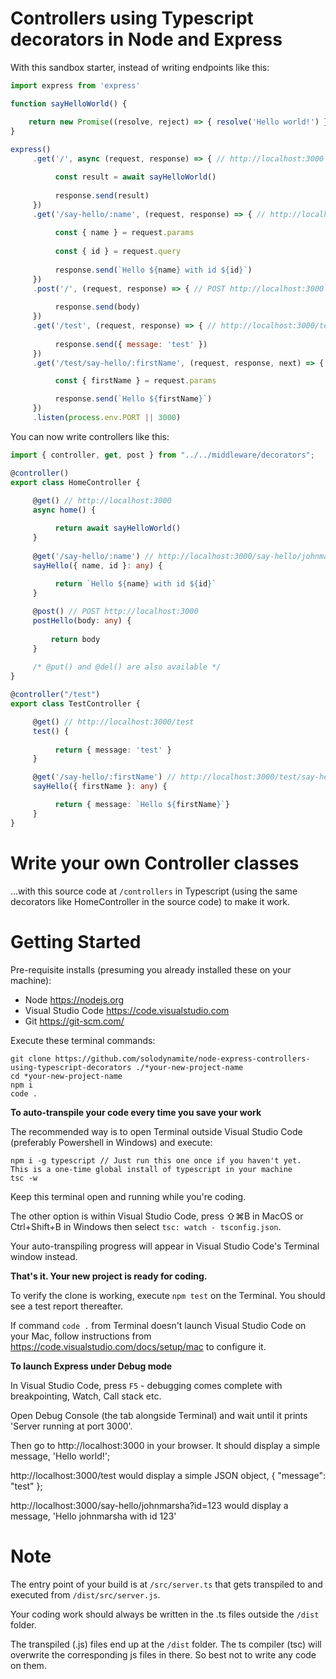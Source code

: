 # Controllers using Typescript decorators in Node and Express

With this sandbox starter, instead of writing endpoints like this:

```javascript
import express from 'express'

function sayHelloWorld() {

    return new Promise((resolve, reject) => { resolve('Hello world!') })
}
	
express()
     .get('/', async (request, response) => { // http://localhost:3000

          const result = await sayHelloWorld()
     
          response.send(result)
     })
     .get('/say-hello/:name', (request, response) => { // http://localhost:3000/say-hello/johnmarsha/id=123
     
          const { name } = request.params
     
          const { id } = request.query
	
          response.send(`Hello ${name} with id ${id}`)
     })
     .post('/', (request, response) => { // POST http://localhost:3000
     
          response.send(body)
     })
     .get('/test', (request, response) => { // http://localhost:3000/test
     
          response.send({ message: 'test' })
     })
     .get('/test/say-hello/:firstName', (request, response, next) => {

          const { firstName } = request.params

          response.send(`Hello ${firstName}`)
     })
     .listen(process.env.PORT || 3000)
```

You can now write controllers like this:

```ts
import { controller, get, post } from "../../middleware/decorators";

@controller()
export class HomeController {
     
     @get() // http://localhost:3000
     async home() { 

          return await sayHelloWorld()
     }
     
     @get('/say-hello/:name') // http://localhost:3000/say-hello/johnmarsha?id=123
     sayHello({ name, id }: any) {
     
          return `Hello ${name} with id ${id}`
     }

     @post() // POST http://localhost:3000
     postHello(body: any) {
     
         return body
     }
     
     /* @put() and @del() are also available */
}

@controller("/test")
export class TestController {

     @get() // http://localhost:3000/test
     test() {
     
          return { message: 'test' }
     }

     @get('/say-hello/:firstName') // http://localhost:3000/test/say-hello/martha
     sayHello({ firstName }: any) {

          return { message: `Hello ${firstName}`}
     }
}
```

# Write your own Controller classes

...with this source code at `/controllers` in Typescript (using the same decorators like HomeController in the source code) to make it work.


# Getting Started

Pre-requisite installs (presuming you already installed these on your machine):

* Node https://nodejs.org
* Visual Studio Code https://code.visualstudio.com
* Git https://git-scm.com/

Execute these terminal commands:

```
git clone https://github.com/solodynamite/node-express-controllers-using-typescript-decorators ./*your-new-project-name
cd *your-new-project-name
npm i
code .
```

**To auto-transpile your code every time you save your work**

The recommended way is to open Terminal outside Visual Studio Code (preferably Powershell in Windows) and execute:

```
npm i -g typescript // Just run this one once if you haven't yet.  This is a one-time global install of typescript in your machine
tsc -w
```

Keep this terminal open and running while you're coding.

The other option is within Visual Studio Code, press ⇧⌘B in MacOS or Ctrl+Shift+B in Windows then select `tsc: watch - tsconfig.json`.

Your auto-transpiling progress will appear in Visual Studio Code's Terminal window instead.

**That's it.  Your new project is ready for coding.**

To verify the clone is working, execute `npm test` on the Terminal.  You should see a test report thereafter.

If command `code .` from Terminal doesn't launch Visual Studio Code on your Mac, follow instructions from https://code.visualstudio.com/docs/setup/mac to configure it.


**To launch Express under Debug mode**

In Visual Studio Code, press `F5` - debugging comes complete with breakpointing, Watch, Call stack etc.

Open Debug Console (the tab alongside Terminal) and wait until it prints 'Server running at port 3000'.

Then go to http://localhost:3000 in your browser.  It should display a simple message, 'Hello world!';

http://localhost:3000/test would display a simple JSON object, { "message": "test" };

http://localhost:3000/say-hello/johnmarsha?id=123 would display a message, 'Hello johnmarsha with id 123'


# Note

The entry point of your build is at `/src/server.ts` that gets transpiled to and executed from `/dist/src/server.js`.

Your coding work should always be written in the .ts files outside the `/dist` folder.

The transpiled (.js) files end up at the `/dist` folder.  The ts compiler (tsc) will overwrite the corresponding js files in there.  So best not to write any code on them.
